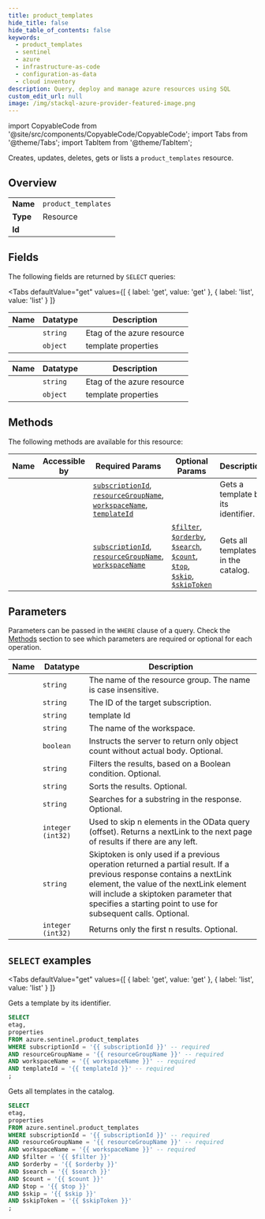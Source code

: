 ```yaml
--- 
title: product_templates
hide_title: false
hide_table_of_contents: false
keywords:
  - product_templates
  - sentinel
  - azure
  - infrastructure-as-code
  - configuration-as-data
  - cloud inventory
description: Query, deploy and manage azure resources using SQL
custom_edit_url: null
image: /img/stackql-azure-provider-featured-image.png
---
```


import CopyableCode from '@site/src/components/CopyableCode/CopyableCode';
import Tabs from '@theme/Tabs';
import TabItem from '@theme/TabItem';

Creates, updates, deletes, gets or lists a <code>product_templates</code> resource.

## Overview
<table><tbody>
<tr><td><b>Name</b></td><td><code>product_templates</code></td></tr>
<tr><td><b>Type</b></td><td>Resource</td></tr>
<tr><td><b>Id</b></td><td><CopyableCode code="azure.sentinel.product_templates" /></td></tr>
</tbody></table>

## Fields

The following fields are returned by `SELECT` queries:

<Tabs
    defaultValue="get"
    values={[
        { label: 'get', value: 'get' },
        { label: 'list', value: 'list' }
    ]}
>
<TabItem value="get">

<table>
<thead>
    <tr>
    <th>Name</th>
    <th>Datatype</th>
    <th>Description</th>
    </tr>
</thead>
<tbody>
<tr>
    <td><CopyableCode code="etag" /></td>
    <td><code>string</code></td>
    <td>Etag of the azure resource</td>
</tr>
<tr>
    <td><CopyableCode code="properties" /></td>
    <td><code>object</code></td>
    <td>template properties</td>
</tr>
</tbody>
</table>
</TabItem>
<TabItem value="list">

<table>
<thead>
    <tr>
    <th>Name</th>
    <th>Datatype</th>
    <th>Description</th>
    </tr>
</thead>
<tbody>
<tr>
    <td><CopyableCode code="etag" /></td>
    <td><code>string</code></td>
    <td>Etag of the azure resource</td>
</tr>
<tr>
    <td><CopyableCode code="properties" /></td>
    <td><code>object</code></td>
    <td>template properties</td>
</tr>
</tbody>
</table>
</TabItem>
</Tabs>

## Methods

The following methods are available for this resource:

<table>
<thead>
    <tr>
    <th>Name</th>
    <th>Accessible by</th>
    <th>Required Params</th>
    <th>Optional Params</th>
    <th>Description</th>
    </tr>
</thead>
<tbody>
<tr>
    <td><a href="#get"><CopyableCode code="get" /></a></td>
    <td><CopyableCode code="select" /></td>
    <td><a href="#parameter-subscriptionId"><code>subscriptionId</code></a>, <a href="#parameter-resourceGroupName"><code>resourceGroupName</code></a>, <a href="#parameter-workspaceName"><code>workspaceName</code></a>, <a href="#parameter-templateId"><code>templateId</code></a></td>
    <td></td>
    <td>Gets a template by its identifier.</td>
</tr>
<tr>
    <td><a href="#list"><CopyableCode code="list" /></a></td>
    <td><CopyableCode code="select" /></td>
    <td><a href="#parameter-subscriptionId"><code>subscriptionId</code></a>, <a href="#parameter-resourceGroupName"><code>resourceGroupName</code></a>, <a href="#parameter-workspaceName"><code>workspaceName</code></a></td>
    <td><a href="#parameter-$filter"><code>$filter</code></a>, <a href="#parameter-$orderby"><code>$orderby</code></a>, <a href="#parameter-$search"><code>$search</code></a>, <a href="#parameter-$count"><code>$count</code></a>, <a href="#parameter-$top"><code>$top</code></a>, <a href="#parameter-$skip"><code>$skip</code></a>, <a href="#parameter-$skipToken"><code>$skipToken</code></a></td>
    <td>Gets all templates in the catalog.</td>
</tr>
</tbody>
</table>

## Parameters

Parameters can be passed in the `WHERE` clause of a query. Check the [Methods](#methods) section to see which parameters are required or optional for each operation.

<table>
<thead>
    <tr>
    <th>Name</th>
    <th>Datatype</th>
    <th>Description</th>
    </tr>
</thead>
<tbody>
<tr id="parameter-resourceGroupName">
    <td><CopyableCode code="resourceGroupName" /></td>
    <td><code>string</code></td>
    <td>The name of the resource group. The name is case insensitive.</td>
</tr>
<tr id="parameter-subscriptionId">
    <td><CopyableCode code="subscriptionId" /></td>
    <td><code>string</code></td>
    <td>The ID of the target subscription.</td>
</tr>
<tr id="parameter-templateId">
    <td><CopyableCode code="templateId" /></td>
    <td><code>string</code></td>
    <td>template Id</td>
</tr>
<tr id="parameter-workspaceName">
    <td><CopyableCode code="workspaceName" /></td>
    <td><code>string</code></td>
    <td>The name of the workspace.</td>
</tr>
<tr id="parameter-$count">
    <td><CopyableCode code="$count" /></td>
    <td><code>boolean</code></td>
    <td>Instructs the server to return only object count without actual body. Optional.</td>
</tr>
<tr id="parameter-$filter">
    <td><CopyableCode code="$filter" /></td>
    <td><code>string</code></td>
    <td>Filters the results, based on a Boolean condition. Optional.</td>
</tr>
<tr id="parameter-$orderby">
    <td><CopyableCode code="$orderby" /></td>
    <td><code>string</code></td>
    <td>Sorts the results. Optional.</td>
</tr>
<tr id="parameter-$search">
    <td><CopyableCode code="$search" /></td>
    <td><code>string</code></td>
    <td>Searches for a substring in the response. Optional.</td>
</tr>
<tr id="parameter-$skip">
    <td><CopyableCode code="$skip" /></td>
    <td><code>integer (int32)</code></td>
    <td>Used to skip n elements in the OData query (offset). Returns a nextLink to the next page of results if there are any left.</td>
</tr>
<tr id="parameter-$skipToken">
    <td><CopyableCode code="$skipToken" /></td>
    <td><code>string</code></td>
    <td>Skiptoken is only used if a previous operation returned a partial result. If a previous response contains a nextLink element, the value of the nextLink element will include a skiptoken parameter that specifies a starting point to use for subsequent calls. Optional.</td>
</tr>
<tr id="parameter-$top">
    <td><CopyableCode code="$top" /></td>
    <td><code>integer (int32)</code></td>
    <td>Returns only the first n results. Optional.</td>
</tr>
</tbody>
</table>

## `SELECT` examples

<Tabs
    defaultValue="get"
    values={[
        { label: 'get', value: 'get' },
        { label: 'list', value: 'list' }
    ]}
>
<TabItem value="get">

Gets a template by its identifier.

```sql
SELECT
etag,
properties
FROM azure.sentinel.product_templates
WHERE subscriptionId = '{{ subscriptionId }}' -- required
AND resourceGroupName = '{{ resourceGroupName }}' -- required
AND workspaceName = '{{ workspaceName }}' -- required
AND templateId = '{{ templateId }}' -- required
;
```
</TabItem>
<TabItem value="list">

Gets all templates in the catalog.

```sql
SELECT
etag,
properties
FROM azure.sentinel.product_templates
WHERE subscriptionId = '{{ subscriptionId }}' -- required
AND resourceGroupName = '{{ resourceGroupName }}' -- required
AND workspaceName = '{{ workspaceName }}' -- required
AND $filter = '{{ $filter }}'
AND $orderby = '{{ $orderby }}'
AND $search = '{{ $search }}'
AND $count = '{{ $count }}'
AND $top = '{{ $top }}'
AND $skip = '{{ $skip }}'
AND $skipToken = '{{ $skipToken }}'
;
```
</TabItem>
</Tabs>
